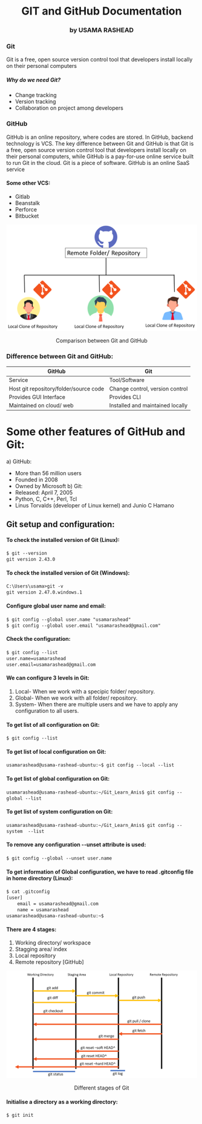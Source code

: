 <h1 align="center"> GIT and GitHub Documentation</h1>
<h3 align="center"> by USAMA RASHEAD</h>

### Git
Git is a free, open source version control tool that developers install locally on their personal computers
##### Why do we need Git? 
-	Change tracking
-	Version tracking
-	Collaboration on project among developers

### GitHub 
GitHub is an online repository, where codes are stored. In GitHub, backend technology is VCS. The key difference between Git and GitHub is that Git is a free, open source version control tool that developers install locally on their personal computers, while GitHub is a pay-for-use online service built to run Git in the cloud. Git is a piece of software. GitHub is an online SaaS service

#### Some other VCS: 
- Gitlab 
- Beanstalk 
- Perforce 
- Bitbucket

![screenshots](./screenshots/IMAGE-01.png)
<p align="center">Comparison between Git and GitHub</p>
 
### Difference between Git and GitHub:
| GitHub |	Git |
|---|---|
| Service	| Tool/Software |
| Host git repository/folder/source code | Change control, version control |
| Provides GUI Interface |	Provides CLI |
| Maintained on cloud/ web |	Installed and maintained locally |

# Some other features of GitHub and Git:  
a)	GitHub: 
- More than 56 million users
- Founded in 2008
- Owned by Microsoft 
b)	 Git:
- Released: April 7, 2005
- Python, C, C++, Perl, Tcl
- Linus Torvalds (developer of Linux kernel) and Junio C Hamano

## Git setup and configuration:

#### To check the installed version of Git (Linux):
```
$ git --version 
git version 2.43.0
```
#### To check the installed version of Git (Windows):
```
C:\Users\usama>git -v
git version 2.47.0.windows.1
```
#### Configure global user name and email:
```
$ git config --global user.name "usamarashead"
$ git config --global user.email "usamarashead@gmail.com"
```
#### Check the configuration:
```
$ git config --list
user.name=usamarashead
user.email=usamarashead@gmail.com
```

#### We can configure 3 levels in Git:
1. Local- When we work with a specipic folder/ repository.
2. Global- When we work with all folder/ repository. 
3. System- When there are multiple users and we have to apply any configuration to all users. 






#### To get list of all configuration on Git: 
```
$ git config --list
```
#### To get list of local configuration on Git: 
```
usamarashead@usama-rashead-ubuntu:~$ git config --local --list
```
#### To get list of global configuration on Git: 
```
usamarashead@usama-rashead-ubuntu:~/Git_Learn_Anis$ git config --global --list
```
#### To get list of system configuration on Git: 
```
usamarashead@usama-rashead-ubuntu:~/Git_Learn_Anis$ git config --system  --list
```
#### To remove any configuration --unset attribute is used: 
```
$ git config --global --unset user.name
```
#### To get information of Global configuration, we have to read .gitconfig file in home directory (Linux):
```
$ cat .gitconfig 
[user]
	email = usamarashead@gmail.com
	name = usamarashead
usamarashead@usama-rashead-ubuntu:~$
```
#### There are 4 stages: 
1) Working directory/ workspace 
2) Stagging area/ index 
3) Local repository
4) Remote repository [GitHub] 

![screenshots](./screenshots/IMAGE-03.png)
<p align="center">Different stages of Git</p>

#### Initialise a directory as a working directory: 
```
$ git init 
```

